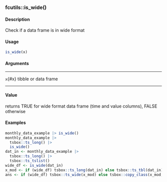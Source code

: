### fcutils::is_wide()

#### Description

Check if a data frame is in wide format

#### Usage

``` R
is_wide(x)
```

#### Arguments

  --------- ----------------------
  `x`{#x}   tibble or data frame
  --------- ----------------------

#### Value

returns TRUE for wide format data frame (time and value columns), FALSE
otherwise

#### Examples

``` R
monthly_data_example |> is_wide()
monthly_data_example |>
  tsbox::ts_long() |>
  is_wide()
dat_in <- monthly_data_example |>
  tsbox::ts_long() |>
  tsbox::ts_tslist()
wide_df <- is_wide(dat_in)
x_mod <- if (wide_df) tsbox::ts_long(dat_in) else tsbox::ts_tbl(dat_in)
ans <- if (wide_df) tsbox::ts_wide(x_mod) else tsbox::copy_class(x_mod, dat_in)
```
